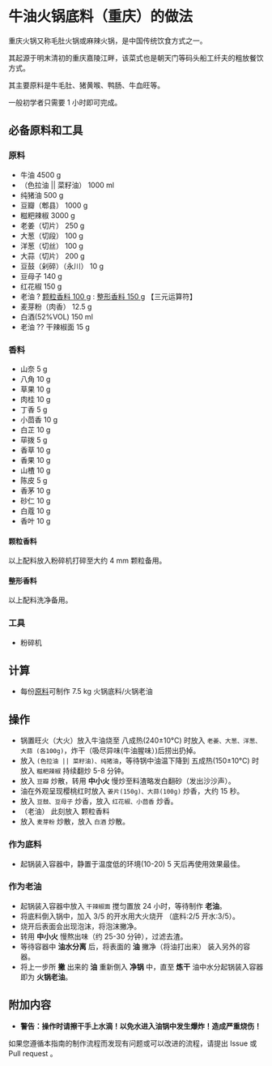 # 牛油火锅底料（重庆）的做法

重庆火锅又称毛肚火锅或麻辣火锅，是中国传统饮食方式之一。

其起源于明末清初的重庆嘉陵江畔，该菜式也是朝天门等码头船工纤夫的粗放餐饮方式。

其主要原料是牛毛肚、猪黄喉、鸭肠、牛血旺等。

一般初学者只需要 1 小时即可完成。

## 必备原料和工具

### 原料

- 牛油 4500 g
- （色拉油 || 菜籽油） 1000 ml
- 纯猪油 500 g
- 豆瓣（郫县） 1000 g
- 糍粑辣椒 3000 g
- 老姜（切片） 250 g
- 大葱（切段） 100 g
- 洋葱（切丝） 100 g
- 大蒜（切片） 200 g
- 豆鼓（剁碎）（永川） 10 g
- 豆母子 140 g
- 红花椒 150 g
- 老油 ? [颗粒香料 100 g](#颗粒香料) : [整形香料 150 g](#整形香料) 【三元运算符】
- 麦芽粉（肉香） 12.5 g
- 白酒(52%VOL) 150 ml
- 老油 ?? 干辣椒面 15 g

### 香料

- 山奈 5 g
- 八角 10 g
- 草果 10 g
- 肉桂 10 g
- 丁香 5 g
- 小茴香 10 g
- 白芷 10 g
- 荜拨 5 g
- 香草 10 g
- 香果 10 g
- 山楂 10 g
- 陈皮 5 g
- 香茅 10 g
- 砂仁 10 g
- 白蔻 10 g
- 香叶 10 g

#### **颗粒香料**

以上配料放入粉碎机打碎至大约 4 mm 颗粒备用。

#### **整形香料**

以上配料洗净备用。

### 工具

- 粉碎机

## 计算

- 每份[原料](#原料)可制作 7.5 kg 火锅底料/火锅老油

## 操作

- 锅置旺火（大火）放入牛油烧至 八成热(240±10°C) 时放入 `老姜、大葱、洋葱、大蒜 (各100g)`，炸干（吸尽异味(牛油腥味）)后捞出扔掉。
- 放入 `(色拉油 || 菜籽油)、纯猪油`，等待锅中油温下降到 五成热(150±10°C) 时放入 `糍粑辣椒` 持续翻炒 5-8 分钟。
- 放入 `豆瓣` 炒散，转用 **中小火** 慢炒至料渣略发白翻砂（发出沙沙声）。
- 油在外观呈现樱桃红时放入 `姜片(150g)、大蒜(100g)` 炒香，大约 15 秒。
- 放入 `豆鼓、豆母子` 炒香，放入 `红花椒、小茴香` 炒香。
- （老油） 此刻放入 颗粒香料
- 放入 `麦芽粉` 炒散，放入 `白酒` 炒散。

### 作为底料

- 起锅装入容器中，静置于温度低的环境(10-20) 5 天后再使用效果最佳。

### 作为老油

- 起锅装入容器中放入 `干辣椒面` 搅匀置放 24 小时，等待制作 **老油**。
- 将底料倒入锅中，加入 3/5 的开水用大火烧开 （底料:2/5 开水:3/5）。
- 烧开后表面会出现泡沫，将泡沫撇净。
- 转用 **中小火** 慢熬出味（约 25-30 分钟），过滤去渣。
- 等待容器中 **油水分离** 后，将表面的 **油** 撇净（将油打出来） 装入另外的容器。
- 将上一步所 **撇** 出来的 **油** 重新倒入 **净锅** 中，直至 **炼干** 油中水分起锅装入容器即为 **火锅老油**。

## 附加内容

- **警告：操作时请擦干手上水滴！以免水进入油锅中发生爆炸！造成严重烧伤！**

如果您遵循本指南的制作流程而发现有问题或可以改进的流程，请提出 Issue 或 Pull request 。

